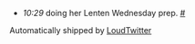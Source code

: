 <html><body><ul class="loudtwitter"><li><em>10:29</em> doing her Lenten Wednesday prep. <a href="http://twitter.com/merrill517/statuses/1348795665">#</a></li></ul>Automatically shipped by <a href="http://www.loudtwitter.com">LoudTwitter</a></body></html>